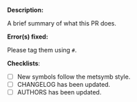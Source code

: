 
**Description:**

A brief summary of what this PR does.

**Error(s) fixed:**

Please tag them using `#`.

**Checklists**:
- [ ] New symbols follow the metsymb style.
- [ ] CHANGELOG has been updated.
- [ ] AUTHORS has been updated.
